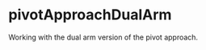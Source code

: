 pivotApproachDualArm
====================

Working with the dual arm version of the pivot approach. 

